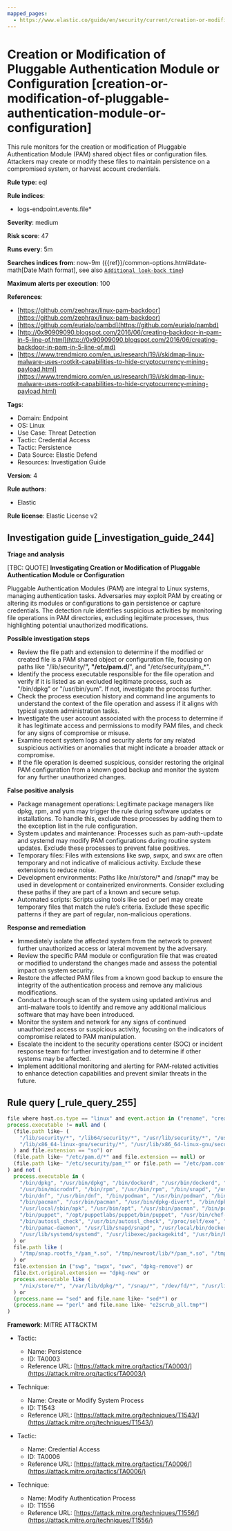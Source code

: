 ```yaml
---
mapped_pages:
  - https://www.elastic.co/guide/en/security/current/creation-or-modification-of-pluggable-authentication-module-or-configuration.html
---
```


# Creation or Modification of Pluggable Authentication Module or Configuration [creation-or-modification-of-pluggable-authentication-module-or-configuration]

This rule monitors for the creation or modification of Pluggable Authentication Module (PAM) shared object files or configuration files. Attackers may create or modify these files to maintain persistence on a compromised system, or harvest account credentials.

**Rule type**: eql

**Rule indices**:

* logs-endpoint.events.file*

**Severity**: medium

**Risk score**: 47

**Runs every**: 5m

**Searches indices from**: now-9m ({{ref}}/common-options.html#date-math[Date Math format], see also [`Additional look-back time`](docs-content://solutions/security/detect-and-alert/create-detection-rule.md#rule-schedule))

**Maximum alerts per execution**: 100

**References**:

* [https://github.com/zephrax/linux-pam-backdoor](https://github.com/zephrax/linux-pam-backdoor)
* [https://github.com/eurialo/pambd](https://github.com/eurialo/pambd)
* [http://0x90909090.blogspot.com/2016/06/creating-backdoor-in-pam-in-5-line-of.html](http://0x90909090.blogspot.com/2016/06/creating-backdoor-in-pam-in-5-line-of.md)
* [https://www.trendmicro.com/en_us/research/19/i/skidmap-linux-malware-uses-rootkit-capabilities-to-hide-cryptocurrency-mining-payload.html](https://www.trendmicro.com/en_us/research/19/i/skidmap-linux-malware-uses-rootkit-capabilities-to-hide-cryptocurrency-mining-payload.html)

**Tags**:

* Domain: Endpoint
* OS: Linux
* Use Case: Threat Detection
* Tactic: Credential Access
* Tactic: Persistence
* Data Source: Elastic Defend
* Resources: Investigation Guide

**Version**: 4

**Rule authors**:

* Elastic

**Rule license**: Elastic License v2

## Investigation guide [_investigation_guide_244]

**Triage and analysis**

[TBC: QUOTE]
**Investigating Creation or Modification of Pluggable Authentication Module or Configuration**

Pluggable Authentication Modules (PAM) are integral to Linux systems, managing authentication tasks. Adversaries may exploit PAM by creating or altering its modules or configurations to gain persistence or capture credentials. The detection rule identifies suspicious activities by monitoring file operations in PAM directories, excluding legitimate processes, thus highlighting potential unauthorized modifications.

**Possible investigation steps**

* Review the file path and extension to determine if the modified or created file is a PAM shared object or configuration file, focusing on paths like "/lib/security/**", "/etc/pam.d/**", and "/etc/security/pam_*".
* Identify the process executable responsible for the file operation and verify if it is listed as an excluded legitimate process, such as "/bin/dpkg" or "/usr/bin/yum". If not, investigate the process further.
* Check the process execution history and command line arguments to understand the context of the file operation and assess if it aligns with typical system administration tasks.
* Investigate the user account associated with the process to determine if it has legitimate access and permissions to modify PAM files, and check for any signs of compromise or misuse.
* Examine recent system logs and security alerts for any related suspicious activities or anomalies that might indicate a broader attack or compromise.
* If the file operation is deemed suspicious, consider restoring the original PAM configuration from a known good backup and monitor the system for any further unauthorized changes.

**False positive analysis**

* Package management operations: Legitimate package managers like dpkg, rpm, and yum may trigger the rule during software updates or installations. To handle this, exclude these processes by adding them to the exception list in the rule configuration.
* System updates and maintenance: Processes such as pam-auth-update and systemd may modify PAM configurations during routine system updates. Exclude these processes to prevent false positives.
* Temporary files: Files with extensions like swp, swpx, and swx are often temporary and not indicative of malicious activity. Exclude these extensions to reduce noise.
* Development environments: Paths like /nix/store/* and /snap/* may be used in development or containerized environments. Consider excluding these paths if they are part of a known and secure setup.
* Automated scripts: Scripts using tools like sed or perl may create temporary files that match the rule’s criteria. Exclude these specific patterns if they are part of regular, non-malicious operations.

**Response and remediation**

* Immediately isolate the affected system from the network to prevent further unauthorized access or lateral movement by the adversary.
* Review the specific PAM module or configuration file that was created or modified to understand the changes made and assess the potential impact on system security.
* Restore the affected PAM files from a known good backup to ensure the integrity of the authentication process and remove any malicious modifications.
* Conduct a thorough scan of the system using updated antivirus and anti-malware tools to identify and remove any additional malicious software that may have been introduced.
* Monitor the system and network for any signs of continued unauthorized access or suspicious activity, focusing on the indicators of compromise related to PAM manipulation.
* Escalate the incident to the security operations center (SOC) or incident response team for further investigation and to determine if other systems may be affected.
* Implement additional monitoring and alerting for PAM-related activities to enhance detection capabilities and prevent similar threats in the future.


## Rule query [_rule_query_255]

```js
file where host.os.type == "linux" and event.action in ("rename", "creation") and
process.executable != null and (
  (file.path like~ (
    "/lib/security/*", "/lib64/security/*", "/usr/lib/security/*", "/usr/lib64/security/*",
    "/lib/x86_64-linux-gnu/security/*", "/usr/lib/x86_64-linux-gnu/security/*"
  ) and file.extension == "so") or
  (file.path like~ "/etc/pam.d/*" and file.extension == null) or
  (file.path like~ "/etc/security/pam_*" or file.path == "/etc/pam.conf")
) and not (
  process.executable in (
    "/bin/dpkg", "/usr/bin/dpkg", "/bin/dockerd", "/usr/bin/dockerd", "/usr/sbin/dockerd", "/bin/microdnf",
    "/usr/bin/microdnf", "/bin/rpm", "/usr/bin/rpm", "/bin/snapd", "/usr/bin/snapd", "/bin/yum", "/usr/bin/yum",
    "/bin/dnf", "/usr/bin/dnf", "/bin/podman", "/usr/bin/podman", "/bin/dnf-automatic", "/usr/bin/dnf-automatic",
    "/bin/pacman", "/usr/bin/pacman", "/usr/bin/dpkg-divert", "/bin/dpkg-divert", "/sbin/apk", "/usr/sbin/apk",
    "/usr/local/sbin/apk", "/usr/bin/apt", "/usr/sbin/pacman", "/bin/podman", "/usr/bin/podman", "/usr/bin/puppet",
    "/bin/puppet", "/opt/puppetlabs/puppet/bin/puppet", "/usr/bin/chef-client", "/bin/chef-client",
    "/bin/autossl_check", "/usr/bin/autossl_check", "/proc/self/exe", "/dev/fd/*",  "/usr/bin/pamac-daemon",
    "/bin/pamac-daemon", "/usr/lib/snapd/snapd", "/usr/local/bin/dockerd", "/usr/sbin/pam-auth-update",
    "/usr/lib/systemd/systemd", "/usr/libexec/packagekitd", "/usr/bin/bsdtar", "/sbin/pam-auth-update"
  ) or
  file.path like (
    "/tmp/snap.rootfs_*/pam_*.so", "/tmp/newroot/lib/*/pam_*.so", "/tmp/newroot/usr/lib64/security/pam_*.so"
  ) or
  file.extension in ("swp", "swpx", "swx", "dpkg-remove") or
  file.Ext.original.extension == "dpkg-new" or
  process.executable like (
    "/nix/store/*", "/var/lib/dpkg/*", "/snap/*", "/dev/fd/*", "/usr/lib/virtualbox/*"
  ) or
  (process.name == "sed" and file.name like~ "sed*") or
  (process.name == "perl" and file.name like~ "e2scrub_all.tmp*")
)
```

**Framework**: MITRE ATT&CKTM

* Tactic:

    * Name: Persistence
    * ID: TA0003
    * Reference URL: [https://attack.mitre.org/tactics/TA0003/](https://attack.mitre.org/tactics/TA0003/)

* Technique:

    * Name: Create or Modify System Process
    * ID: T1543
    * Reference URL: [https://attack.mitre.org/techniques/T1543/](https://attack.mitre.org/techniques/T1543/)

* Tactic:

    * Name: Credential Access
    * ID: TA0006
    * Reference URL: [https://attack.mitre.org/tactics/TA0006/](https://attack.mitre.org/tactics/TA0006/)

* Technique:

    * Name: Modify Authentication Process
    * ID: T1556
    * Reference URL: [https://attack.mitre.org/techniques/T1556/](https://attack.mitre.org/techniques/T1556/)



